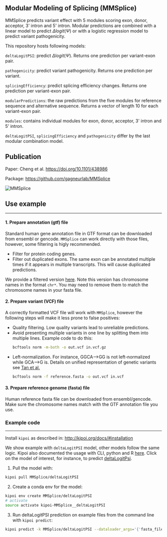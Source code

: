 ## Modular Modeling of Splicing (MMSplice)

MMSplice predicts variant effect with 5 modules scoring exon, donor, acceptor, 3' intron and 5' intron. Modular predictions are combined with a linear model to predict $\Delta logit(\Psi)$ or with a logistic regression model to predict variant pathogenicity.

This repository hosts following models:

`deltaLogitPSI`: predict $\Delta logit(\Psi)$. Returns one prediction per variant-exon pair. 

`pathogenicity`: predict variant pathogenicity. Returns one prediction per variant.

`splicingEfficiency`: predict splicing efficiency changes. Returns one prediction per variant-exon pair. 

`modularPredictions`: the raw predictions from the five modules for reference sequence and alternative sequence. Returns a vector of length 10 for each variant-exon pair. 

`modules`: contains individual modules for exon, donor, acceptor, 3' intron and 5' intron.

`deltaLogitPSI`, `splicingEfficiency` and `pathogenicity` differ by the last modular combination model. 


## Publication
Paper: Cheng et al. https://doi.org/10.1101/438986

Package: https://github.com/gagneurlab/MMSplice

![MMSplice](https://raw.githubusercontent.com/kipoi/models/master/MMSplice/Model.png)


## Use example
------

#### 1. Prepare annotation (gtf) file
Standard human gene annotation file in GTF format can be downloaded from ensembl or gencode.
`MMSplice` can work directly with those files, however, some filtering is higly recommended.

- Filter for protein coding genes.
- Filter out duplicated exons. The same exon can be annotated multiple times if it appears in multiple transcripts. 
  This will cause duplicated predictions.

We provide a filtered version [here](https://raw.githubusercontent.com/gagneurlab/MMSplice_paper/master/data/shared/Homo_sapiens.GRCh37.75.chr.uniq_exon.gtf.gz). 
Note this version has chromosome names in the format `chr*`. You may need to remove them to match the chromosome names in your fasta file.

#### 2. Prepare variant (VCF) file
A correctly formatted VCF file will work with `MMSplice`, however the following steps will make it less prone to false positives:

- Quality filtering. Low quality variants lead to unreliable predictions.
- Avoid presenting multiple variants in one line by splitting them into multiple lines. Example code to do this:
  ```bash
  bcftools norm -m-both -o out.vcf in.vcf.gz
  ```
- Left-normalization. For instance, GGCA-->GG is not left-normalized while GCA-->G is. Details on unified representation of genetic variants see [Tan et al.](https://www.ncbi.nlm.nih.gov/pmc/articles/PMC4481842/)
  ```bash
  bcftools norm -f reference.fasta -o out.vcf in.vcf
  ```
  
#### 3. Prepare reference genome (fasta) file
Human reference fasta file can be downloaded from ensembl/gencode. Make sure the chromosome names match with the GTF annotation file you use.

### Example code
------
Install `kipoi` as described in: http://kipoi.org/docs/#installation

We show example with `deltaLogitPSI` model, other models follow the same logic. Kipoi also documented the usage with CLI, python and R [here](http://kipoi.org/models/MMSplice/). Click on the model of interest, for instance, to predict [deltaLogitPsi](http://kipoi.org/models/MMSplice/deltaLogitPSI/).

1. Pull the model with:

```bash
kipoi pull MMSplice/deltaLogitPSI
```
2. Create a conda env for the model:
```bash
kipoi env create MMSplice/deltaLogitPSI
# activate 
source activate kipoi-MMSplice__deltaLogitPSI
```

3. Run deltaLogitPSI prediction on example files from the command line with `kipoi predict`:

```bash
kipoi predict -k MMSplice/deltaLogitPSI --dataloader_args='{'fasta_file': 'deltaLogitPSI/example_files/hg19.nochr.chr17.fa', 'gtf_file': 'deltaLogitPSI/example_files/test.gtf', 'vcf_file': 'deltaLogitPSI/example_files/test.vcf.gz'}' -o test.tsv

```

